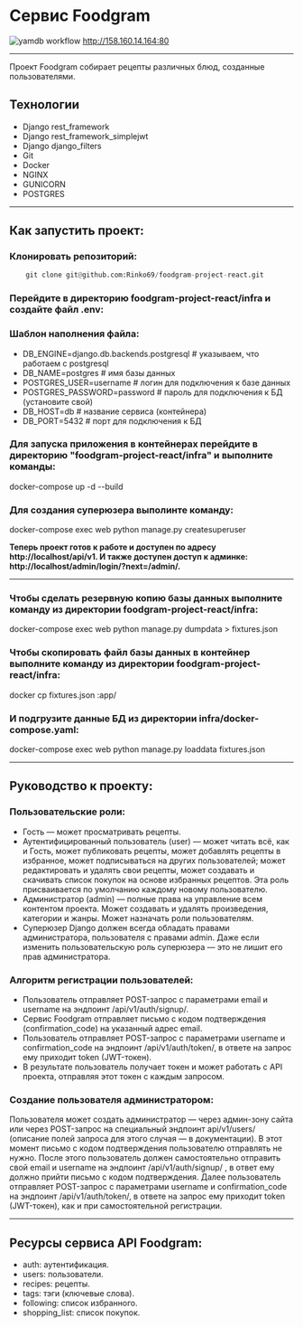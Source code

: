 # Сервис Foodgram
![yamdb workflow](https://github.com/Rinko69/yamdb_final/actions/workflows/yamdb_workflow.yml/badge.svg)
http://158.160.14.164:80
____

Проект Foodgram собирает рецепты различных блюд, созданные пользователями.

## Технологии
- Django rest_framework
- Django rest_framework_simplejwt
- Django django_filters
- Git
- Docker
- NGINX
- GUNICORN
- POSTGRES
____

## Как запустить проект:

### Клонировать репозиторий:
```python
    git clone git@github.com:Rinko69/foodgram-project-react.git
```

### Перейдите в директорию foodgram-project-react/infra и создайте файл .env:

### Шаблон наполнения файла:
- DB_ENGINE=django.db.backends.postgresql # указываем, что работаем с postgresql
- DB_NAME=postgres # имя базы данных
- POSTGRES_USER=username # логин для подключения к базе данных
- POSTGRES_PASSWORD=password # пароль для подключения к БД (установите свой)
- DB_HOST=db # название сервиса (контейнера)
- DB_PORT=5432 # порт для подключения к БД 

### Для запуска приложения в контейнерах перейдите в директорию "foodgram-project-react/infra" и выполните команды:
docker-compose up -d --build 

### Для создания суперюзера выполинте команду:

docker-compose exec web python manage.py createsuperuser

**Теперь проект готов к работе и доступен по адресу http://localhost/api/v1.
И также доступен доступ к админке: http://localhost/admin/login/?next=/admin/.**
____

### Чтобы сделать резервную копию базы данных выполните команду из директории foodgram-project-react/infra:
docker-compose exec web python manage.py dumpdata > fixtures.json

### Чтобы скопировать файл базы данных в контейнер выполните команду из директории foodgram-project-react/infra:
docker cp fixtures.json <id>:app/
  
### И подгрузите данные БД из директории infra/docker-compose.yaml:
docker-compose exec web python manage.py loaddata fixtures.json
____

## Руководство к проекту:
### Пользовательские роли:
- Гость — может просматривать рецепты.
- Аутентифицированный пользователь (user) — может читать всё, как и Гость, может публиковать рецепты, может добавлять рецепты в избранное, может подписываться на других пользователей; может редактировать и удалять свои рецепты, может создавать и скачивать список покупок на основе избранных рецептов. Эта роль присваивается по умолчанию каждому новому пользователю.
- Администратор (admin) — полные права на управление всем контентом проекта. Может создавать и удалять произведения, категории и жанры. Может назначать роли пользователям.
- Суперюзер Django должен всегда обладать правами администратора, пользователя с правами admin. Даже если изменить пользовательскую роль суперюзера — это не лишит его прав администратора.

### Алгоритм регистрации пользователей:
- Пользователь отправляет POST-запрос с параметрами email и username на эндпоинт /api/v1/auth/signup/.
- Сервис Foodgram отправляет письмо с кодом подтверждения (confirmation_code) на указанный адрес email.
- Пользователь отправляет POST-запрос с параметрами username и confirmation_code на эндпоинт /api/v1/auth/token/, в ответе на запрос ему приходит token (JWT-токен).
- В результате пользователь получает токен и может работать с API проекта, отправляя этот токен с каждым запросом.

### Создание пользователя администратором:
Пользователя может создать администратор — через админ-зону сайта или через POST-запрос на специальный эндпоинт api/v1/users/ (описание полей запроса для этого случая — в документации).
В этот момент письмо с кодом подтверждения пользователю отправлять не нужно. После этого пользователь должен самостоятельно отправить свой email и username на эндпоинт /api/v1/auth/signup/ , в ответ ему должно прийти письмо с кодом подтверждения.
Далее пользователь отправляет POST-запрос с параметрами username и confirmation_code на эндпоинт /api/v1/auth/token/, в ответе на запрос ему приходит token (JWT-токен), как и при самостоятельной регистрации.
____

## Ресурсы сервиса API Foodgram:
- auth: аутентификация.
- users: пользователи.
- recipes: рецепты.
- tags: тэги (ключевые слова).
- following: список избранного.
- shopping_list: список покупок.
